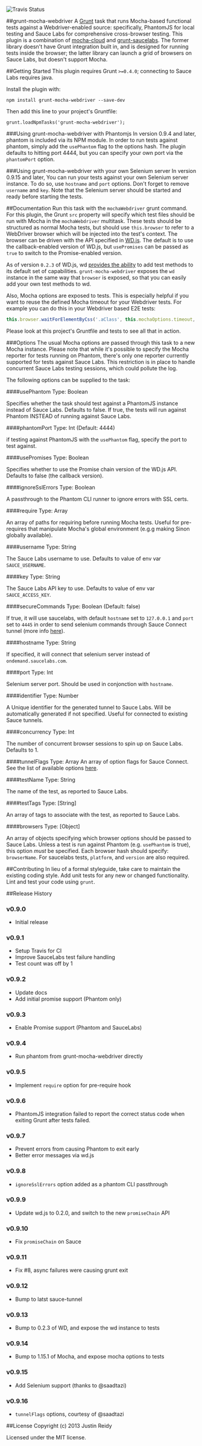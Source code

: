 ![Travis Status](https://secure.travis-ci.org/jmreidy/grunt-mocha-webdriver.png)

##grunt-mocha-webdriver
A [Grunt](http://gruntjs.com) task that runs Mocha-based functional tests against
a Webdriver-enabled source: specifically, PhantomJS for local testing and Sauce Labs
for comprehensive cross-browser testing. This plugin is a combination of
[mocha-cloud](https://github.com/visionmedia/mocha-cloud) and
[grunt-saucelabs](https://github.com/axemclion/grunt-saucelabs). The former
library doesn't have Grunt integration built in, and is designed for running
tests inside the browser; the latter library can launch a grid of browsers on
Sauce Labs, but doesn't support Mocha.


##Getting Started
This plugin requires Grunt `>=0.4.0`; connecting to Sauce Labs requires java.

Install the plugin with:

```shell
npm install grunt-mocha-webdriver --save-dev
```

Then add this line to your project's Gruntfile:
```shell
grunt.loadNpmTasks('grunt-mocha-webdriver');
```

###Using grunt-mocha-webdriver with Phantomjs
In version 0.9.4 and later, phantom is included via its NPM module. In order
to run tests against phantom, simply add the `usePhantom` flag to the options hash.
The plugin defaults to hitting port 4444, but you can specify your own port via
the `phantomPort` option.

###Using grunt-mocha-webdriver with your own Selenium server
 In version 0.9.15 and later, You can run your tests against your own Selenium server instance.
 To do so, use ``hostname`` and ``port`` options.
 Don't forget to remove ``username`` and ``key``.
 Note that the Selenium server should be started and ready before starting the tests.

##Documentation
Run this task with the `mochaWebdriver` grunt command. For this plugin, the Grunt
`src` property will specify which test files should be run with Mocha in
the `mochaWebdriver` multitask. These tests should be structured as normal
Mocha tests, but should use `this.browser` to refer to a WebDriver browser
which will be injected into the test's context. The browser can be driven
with the API specified in [WD.js](https://github.com/admc/wd). The default
is to use the callback-enabled version of WD.js, but `usePromises` can be passed
as `true` to switch to the Promise-enabled version.

As of version `0.2.3` of WD.js, wd [provides the ability](https://github.com/admc/wd#adding-custom-methods)
to add test methods to its default set of capabilities. `grunt-mocha-webdriver`
exposes the `wd` instance in the same way that `browser` is exposed, so that
you can easily add your own test methods to wd.

Also, Mocha options are exposed to tests. This is especially helpful if you want to reuse the
defined Mocha timeout for your Webdriver tests. For example you can do this in your
Webdriver based E2E tests:

```js
this.browser.waitForElementByCss('.aClass', this.mochaOptions.timeout, cb);
```

Please look at this project's Gruntfile and tests to see all that in action.

###Options
The usual Mocha options are passed through this task to a new Mocha instance.
Please note that while it's possible to specify the Mocha reporter for
tests running on Phantom, there's only one reporter currently supported
for tests against Sauce Labs. This restriction is in place to handle
concurrent Sauce Labs testing sessions, which could pollute the log.

The following options can be supplied to the task:

####usePhantom
Type: Boolean

Specifies whether the task should test against a PhantomJS instance instead
of Sauce Labs. Defaults to false. If true, the tests will run against Phantom
INSTEAD of running against Sauce Labs.

####phantomPort
Type: Int (Default: 4444)

if testing against PhantomJS with the `usePhantom` flag, specify the port
to test against.

####usePromises
Type: Boolean

Specifies whether to use the Promise chain version of the WD.js API. Defaults to
false (the callback version).

####ignoreSslErrors
Type: Boolean

A passthrough to the Phantom CLI runner to ignore errors with SSL certs.

####require
Type: Array <String>

An array of paths for requiring before running Mocha tests. Useful for
pre-requires that manipulate Mocha's global environment (e.g.g making Sinon
globally available).

####username
Type: String

The Sauce Labs username to use. Defaults to value of env var `SAUCE_USERNAME`.

####key
Type: String

The Sauce Labs API key to use. Defaults to value of env var `SAUCE_ACCESS_KEY`.

####secureCommands
Type: Boolean (Default: false)

If true, it will use saucelabs, with default `hostname` set to `127.0.0.1` and `port` set to `4445`
in order to send selenium commands through Sauce Connect tunnel (more info 
[here](https://saucelabs.com/docs/connect#selenium-relay)).

####hostname
Type: String

If specified, it will connect that selenium server instead of `ondemand.saucelabs.com`.

####port
Type: Int

Selenium server port. Should be used in conjonction with ``hostname``.

####identifier
Type: Number

A Unique identifier for the generated tunnel to Sauce Labs. Will be automatically
generated if not specified. Useful for connected to existing Sauce tunnels.

####concurrency
Type: Int

The number of concurrent browser sessions to spin up on Sauce Labs. Defaults to 1.

####tunnelFlags
Type: Array
An array of option flags for Sauce Connect. See the list of available options
 [here](https://saucelabs.com/docs/connect#connect-flags).

####testName
Type: String

The name of the test, as reported to Sauce Labs.

####testTags
Type: [String]

An array of tags to associate with the test, as reported to Sauce Labs.

####browsers
Type: [Object]

An array of objects specifying which browser options should be passed to Sauce Labs.
Unless a test is run against Phantom (e.g. `usePhantom` is true), this option
*must* be specified. Each browser hash should specify: `browserName`. For saucelabs tests, `platform`,
and `version` are also required.

##Contributing
In lieu of a formal styleguide, take care to maintain the existing coding style. Add
unit tests for any new or changed functionality. Lint and test your code using `grunt`.

##Release History

### v0.9.0
 - Initial release

### v0.9.1
 - Setup Travis for CI
 - Improve SauceLabs test failure handling
 - Test count was off by 1

### v0.9.2
 - Update docs
 - Add initial promise support (Phantom only)

### v0.9.3
 - Enable Promise support (Phantom and SauceLabs)

### v0.9.4
 - Run phantom from grunt-mocha-webdriver directly

### v0.9.5
 - Implement `require` option for pre-require hook

### v0.9.6
 - PhantomJS integration failed to report the correct status code
 when exiting Grunt after tests failed.

### v0.9.7
 - Prevent errors from causing Phantom to exit early
 - Better error messages via wd.js

### v0.9.8
 - `ignoreSslErrors` option added as a phantom CLI passthrough

### v0.9.9
 - Update wd.js to 0.2.0, and switch to the new `promiseChain` API

### v0.9.10
 - Fix `promiseChain` on Sauce

### v0.9.11
 - Fix #8, async failures were causing grunt exit

### v0.9.12
 - Bump to latst sauce-tunnel

### v0.9.13
 - Bump to 0.2.3 of WD, and expose the wd instance to tests

### v0.9.14
 - Bump to 1.15.1 of Mocha, and expose mocha options to tests

### v0.9.15
 - Add Selenium support (thanks to @saadtazi)

### v0.9.16
 - `tunnelFlags` options, courtesy of @saadtazi

##License
Copyright (c) 2013 Justin Reidy

Licensed under the MIT license.
